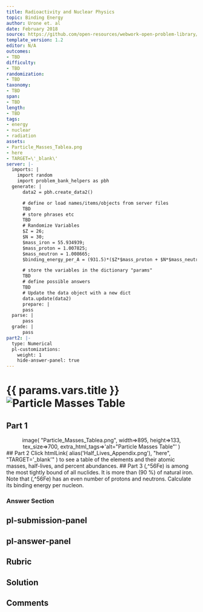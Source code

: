 ```yaml
---
title: Radioactivity and Nuclear Physics
topic: Binding Energy
author: Urone et. al
date: February 2018
source: https://github.com/open-resources/webwork-open-problem-library/tree/master/Contrib/BrockPhysics/College_Physics_Urone/31.Radioactivity_and_Nuclear_Physics/31-06.Binding_Energy/NU_U17-31-06-002.pg
template_version: 1.2
editor: N/A
outcomes:
- TBD
difficulty:
- TBD
randomization:
- TBD
taxonomy:
- TBD
span:
- TBD
length:
- TBD
tags:
- energy
- nuclear
- radiation
assets:
- Particle_Masses_Tablea.png
- here
- TARGET=\'_blank\'
server: |-
  imports: |
    import random
    import problem_bank_helpers as pbh
  generate: |
      data2 = pbh.create_data2()

      # define or load names/items/objects from server files
      TBD
      # store phrases etc
      TBD
      # Randomize Variables
      $Z = 26;
      $N = 30;
      $mass_iron = 55.934939;
      $mass_proton = 1.007825;
      $mass_neutron = 1.008665;
      $binding_energy_per_A = (931.5)*($Z*$mass_proton + $N*$mass_neutron - $mass_iron)/($Z + $N);

      # store the variables in the dictionary "params"
      TBD
      # define possible answers
      TBD
      # Update the data object with a new dict
      data.update(data2)
      prepare: |
      pass
  parse: |
      pass
  grade: |
      pass
part2: |-
  type: Numerical
  pl-customizations:
    weight: 1
    hide-answer-panel: true
---
```


# {{ params.vars.title }}![Particle Masses Table](Particle_Masses_Tablea.png)

## Part 1 
<center> image( "Particle_Masses_Tablea.png", width=>895, height=>133,  tex_size=>700, extra_html_tags=>'alt="Particle Masses Table"' ) </center> 
## Part 2 
Click  htmlLink( alias('Half_Lives_Appendix.png'), "here", "TARGET='_blank'" )  to see a table of the elements and their atomic masses, half-lives, and percent abundances. 
## Part 3 
(,^56Fe) is among the most tightly bound of all nuclides. It is more than (90 %) of natural iron. Note that (,^56Fe) has an even number of protons and neutrons. Calculate its binding energy per nucleon. 


### Answer Section 


## pl-submission-panel 


## pl-answer-panel 


## Rubric 


## Solution 


## Comments 


